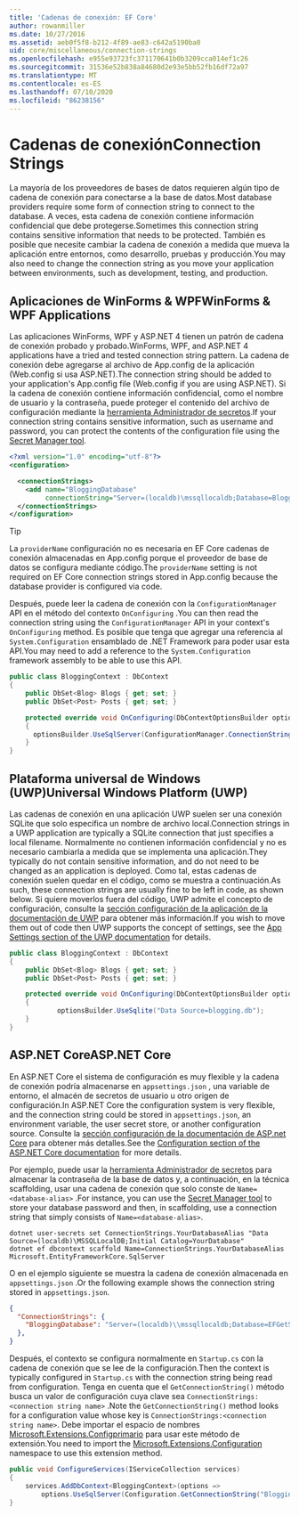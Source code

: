 ```yaml
---
title: 'Cadenas de conexión: EF Core'
author: rowanmiller
ms.date: 10/27/2016
ms.assetid: aeb0f5f8-b212-4f89-ae83-c642a5190ba0
uid: core/miscellaneous/connection-strings
ms.openlocfilehash: e955e93723fc371170641b0b3209cca014ef1c26
ms.sourcegitcommit: 31536e52b838a84680d2e93e5bb52fb16df72a97
ms.translationtype: MT
ms.contentlocale: es-ES
ms.lasthandoff: 07/10/2020
ms.locfileid: "86238156"
---
```

# <a name="connection-strings"></a><span data-ttu-id="10a3a-102">Cadenas de conexión</span><span class="sxs-lookup"><span data-stu-id="10a3a-102">Connection Strings</span></span>

<span data-ttu-id="10a3a-103">La mayoría de los proveedores de bases de datos requieren algún tipo de cadena de conexión para conectarse a la base de datos.</span><span class="sxs-lookup"><span data-stu-id="10a3a-103">Most database providers require some form of connection string to connect to the database.</span></span> <span data-ttu-id="10a3a-104">A veces, esta cadena de conexión contiene información confidencial que debe protegerse.</span><span class="sxs-lookup"><span data-stu-id="10a3a-104">Sometimes this connection string contains sensitive information that needs to be protected.</span></span> <span data-ttu-id="10a3a-105">También es posible que necesite cambiar la cadena de conexión a medida que mueva la aplicación entre entornos, como desarrollo, pruebas y producción.</span><span class="sxs-lookup"><span data-stu-id="10a3a-105">You may also need to change the connection string as you move your application between environments, such as development, testing, and production.</span></span>

## <a name="winforms--wpf-applications"></a><span data-ttu-id="10a3a-106">Aplicaciones de WinForms & WPF</span><span class="sxs-lookup"><span data-stu-id="10a3a-106">WinForms & WPF Applications</span></span>

<span data-ttu-id="10a3a-107">Las aplicaciones WinForms, WPF y ASP.NET 4 tienen un patrón de cadena de conexión probado y probado.</span><span class="sxs-lookup"><span data-stu-id="10a3a-107">WinForms, WPF, and ASP.NET 4 applications have a tried and tested connection string pattern.</span></span> <span data-ttu-id="10a3a-108">La cadena de conexión debe agregarse al archivo de App.config de la aplicación (Web.config si usa ASP.NET).</span><span class="sxs-lookup"><span data-stu-id="10a3a-108">The connection string should be added to your application's App.config file (Web.config if you are using ASP.NET).</span></span> <span data-ttu-id="10a3a-109">Si la cadena de conexión contiene información confidencial, como el nombre de usuario y la contraseña, puede proteger el contenido del archivo de configuración mediante la [herramienta Administrador de secretos](/aspnet/core/security/app-secrets#secret-manager).</span><span class="sxs-lookup"><span data-stu-id="10a3a-109">If your connection string contains sensitive information, such as username and password, you can protect the contents of the configuration file using the [Secret Manager tool](/aspnet/core/security/app-secrets#secret-manager).</span></span>

``` xml
<?xml version="1.0" encoding="utf-8"?>
<configuration>

  <connectionStrings>
    <add name="BloggingDatabase"
         connectionString="Server=(localdb)\mssqllocaldb;Database=Blogging;Trusted_Connection=True;" />
  </connectionStrings>
</configuration>
```

> [!TIP]  
> <span data-ttu-id="10a3a-110">La `providerName` configuración no es necesaria en EF Core cadenas de conexión almacenadas en App.config porque el proveedor de base de datos se configura mediante código.</span><span class="sxs-lookup"><span data-stu-id="10a3a-110">The `providerName` setting is not required on EF Core connection strings stored in App.config because the database provider is configured via code.</span></span>

<span data-ttu-id="10a3a-111">Después, puede leer la cadena de conexión con la `ConfigurationManager` API en el método del contexto `OnConfiguring` .</span><span class="sxs-lookup"><span data-stu-id="10a3a-111">You can then read the connection string using the `ConfigurationManager` API in your context's `OnConfiguring` method.</span></span> <span data-ttu-id="10a3a-112">Es posible que tenga que agregar una referencia al `System.Configuration` ensamblado de .NET Framework para poder usar esta API.</span><span class="sxs-lookup"><span data-stu-id="10a3a-112">You may need to add a reference to the `System.Configuration` framework assembly to be able to use this API.</span></span>

``` csharp
public class BloggingContext : DbContext
{
    public DbSet<Blog> Blogs { get; set; }
    public DbSet<Post> Posts { get; set; }

    protected override void OnConfiguring(DbContextOptionsBuilder optionsBuilder)
    {
      optionsBuilder.UseSqlServer(ConfigurationManager.ConnectionStrings["BloggingDatabase"].ConnectionString);
    }
}
```

## <a name="universal-windows-platform-uwp"></a><span data-ttu-id="10a3a-113">Plataforma universal de Windows (UWP)</span><span class="sxs-lookup"><span data-stu-id="10a3a-113">Universal Windows Platform (UWP)</span></span>

<span data-ttu-id="10a3a-114">Las cadenas de conexión en una aplicación UWP suelen ser una conexión SQLite que solo especifica un nombre de archivo local.</span><span class="sxs-lookup"><span data-stu-id="10a3a-114">Connection strings in a UWP application are typically a SQLite connection that just specifies a local filename.</span></span> <span data-ttu-id="10a3a-115">Normalmente no contienen información confidencial y no es necesario cambiarla a medida que se implementa una aplicación.</span><span class="sxs-lookup"><span data-stu-id="10a3a-115">They typically do not contain sensitive information, and do not need to be changed as an application is deployed.</span></span> <span data-ttu-id="10a3a-116">Como tal, estas cadenas de conexión suelen quedar en el código, como se muestra a continuación.</span><span class="sxs-lookup"><span data-stu-id="10a3a-116">As such, these connection strings are usually fine to be left in code, as shown below.</span></span> <span data-ttu-id="10a3a-117">Si quiere moverlos fuera del código, UWP admite el concepto de configuración, consulte la [sección configuración de la aplicación de la documentación de UWP](/windows/uwp/app-settings/store-and-retrieve-app-data) para obtener más información.</span><span class="sxs-lookup"><span data-stu-id="10a3a-117">If you wish to move them out of code then UWP supports the concept of settings, see the [App Settings section of the UWP documentation](/windows/uwp/app-settings/store-and-retrieve-app-data) for details.</span></span>

``` csharp
public class BloggingContext : DbContext
{
    public DbSet<Blog> Blogs { get; set; }
    public DbSet<Post> Posts { get; set; }

    protected override void OnConfiguring(DbContextOptionsBuilder optionsBuilder)
    {
            optionsBuilder.UseSqlite("Data Source=blogging.db");
    }
}
```

## <a name="aspnet-core"></a><span data-ttu-id="10a3a-118">ASP.NET Core</span><span class="sxs-lookup"><span data-stu-id="10a3a-118">ASP.NET Core</span></span>

<span data-ttu-id="10a3a-119">En ASP.NET Core el sistema de configuración es muy flexible y la cadena de conexión podría almacenarse en `appsettings.json` , una variable de entorno, el almacén de secretos de usuario u otro origen de configuración.</span><span class="sxs-lookup"><span data-stu-id="10a3a-119">In ASP.NET Core the configuration system is very flexible, and the connection string could be stored in `appsettings.json`, an environment variable, the user secret store, or another configuration source.</span></span> <span data-ttu-id="10a3a-120">Consulte la [sección configuración de la documentación de ASP.net Core](/aspnet/core/fundamentals/configuration) para obtener más detalles.</span><span class="sxs-lookup"><span data-stu-id="10a3a-120">See the [Configuration section of the ASP.NET Core documentation](/aspnet/core/fundamentals/configuration) for more details.</span></span>

<span data-ttu-id="10a3a-121">Por ejemplo, puede usar la [herramienta Administrador de secretos](/aspnet/core/security/app-secrets#secret-manager) para almacenar la contraseña de la base de datos y, a continuación, en la técnica scaffolding, usar una cadena de conexión que solo conste de `Name=<database-alias>` .</span><span class="sxs-lookup"><span data-stu-id="10a3a-121">For instance, you can use the [Secret Manager tool](/aspnet/core/security/app-secrets#secret-manager) to store your database password and then, in scaffolding, use a connection string that simply consists of `Name=<database-alias>`.</span></span>

```dotnetcli
dotnet user-secrets set ConnectionStrings.YourDatabaseAlias "Data Source=(localdb)\MSSQLLocalDB;Initial Catalog=YourDatabase"
dotnet ef dbcontext scaffold Name=ConnectionStrings.YourDatabaseAlias Microsoft.EntityFrameworkCore.SqlServer
```

<span data-ttu-id="10a3a-122">O en el ejemplo siguiente se muestra la cadena de conexión almacenada en `appsettings.json` .</span><span class="sxs-lookup"><span data-stu-id="10a3a-122">Or the following example shows the connection string stored in `appsettings.json`.</span></span>

``` json
{
  "ConnectionStrings": {
    "BloggingDatabase": "Server=(localdb)\\mssqllocaldb;Database=EFGetStarted.ConsoleApp.NewDb;Trusted_Connection=True;"
  },
}
```

<span data-ttu-id="10a3a-123">Después, el contexto se configura normalmente en `Startup.cs` con la cadena de conexión que se lee de la configuración.</span><span class="sxs-lookup"><span data-stu-id="10a3a-123">Then the context is typically configured in `Startup.cs` with the connection string being read from configuration.</span></span> <span data-ttu-id="10a3a-124">Tenga en cuenta que el `GetConnectionString()` método busca un valor de configuración cuya clave sea `ConnectionStrings:<connection string name>` .</span><span class="sxs-lookup"><span data-stu-id="10a3a-124">Note the `GetConnectionString()` method looks for a configuration value whose key is `ConnectionStrings:<connection string name>`.</span></span> <span data-ttu-id="10a3a-125">Debe importar el espacio de nombres [Microsoft.Extensions.Configprimario](/dotnet/api/microsoft.extensions.configuration) para usar este método de extensión.</span><span class="sxs-lookup"><span data-stu-id="10a3a-125">You need to import the [Microsoft.Extensions.Configuration](/dotnet/api/microsoft.extensions.configuration) namespace to use this extension method.</span></span>

``` csharp
public void ConfigureServices(IServiceCollection services)
{
    services.AddDbContext<BloggingContext>(options =>
        options.UseSqlServer(Configuration.GetConnectionString("BloggingDatabase")));
}
```
